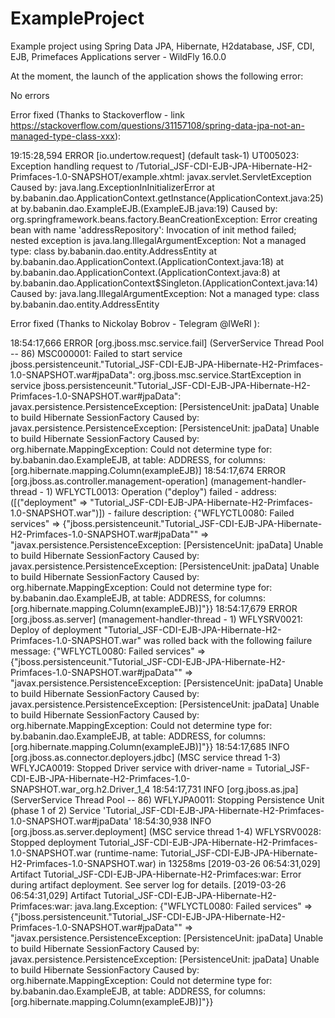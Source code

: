 # ExampleProject
Example project using Spring Data JPA, Hibernate, H2database, JSF, CDI, EJB, Primefaces
Applications server - WildFly 16.0.0

At the moment, the launch of the application shows the following error:

No errors

Error fixed (Thanks to Stackoverflow - link https://stackoverflow.com/questions/31157108/spring-data-jpa-not-an-managed-type-class-xxx):

19:15:28,594 ERROR [io.undertow.request] (default task-1) UT005023: Exception handling request to /Tutorial_JSF-CDI-EJB-JPA-Hibernate-H2-Primfaces-1.0-SNAPSHOT/example.xhtml: javax.servlet.ServletException
Caused by: java.lang.ExceptionInInitializerError
	at by.babanin.dao.ApplicationContext.getInstance(ApplicationContext.java:25)
	at by.babanin.dao.ExampleEJB.<init>(ExampleEJB.java:19)
Caused by: org.springframework.beans.factory.BeanCreationException: Error creating bean with name 'addressRepository': Invocation of init method failed; nested exception is java.lang.IllegalArgumentException: Not a managed type: class by.babanin.dao.entity.AddressEntity
	at by.babanin.dao.ApplicationContext.<init>(ApplicationContext.java:18)
	at by.babanin.dao.ApplicationContext.<init>(ApplicationContext.java:8)
	at by.babanin.dao.ApplicationContext$Singleton.<clinit>(ApplicationContext.java:14)
Caused by: java.lang.IllegalArgumentException: Not a managed type: class by.babanin.dao.entity.AddressEntity

Error fixed (Thanks to Nickolay Bobrov - Telegram @lWeRl ): 

18:54:17,666 ERROR [org.jboss.msc.service.fail] (ServerService Thread Pool -- 86) MSC000001: Failed to start service jboss.persistenceunit."Tutorial_JSF-CDI-EJB-JPA-Hibernate-H2-Primfaces-1.0-SNAPSHOT.war#jpaData": org.jboss.msc.service.StartException in service jboss.persistenceunit."Tutorial_JSF-CDI-EJB-JPA-Hibernate-H2-Primfaces-1.0-SNAPSHOT.war#jpaData": javax.persistence.PersistenceException: [PersistenceUnit: jpaData] Unable to build Hibernate SessionFactory
Caused by: javax.persistence.PersistenceException: [PersistenceUnit: jpaData] Unable to build Hibernate SessionFactory
Caused by: org.hibernate.MappingException: Could not determine type for: by.babanin.dao.ExampleEJB, at table: ADDRESS, for columns: [org.hibernate.mapping.Column(exampleEJB)]
18:54:17,674 ERROR [org.jboss.as.controller.management-operation] (management-handler-thread - 1) WFLYCTL0013: Operation ("deploy") failed - address: ([("deployment" => "Tutorial_JSF-CDI-EJB-JPA-Hibernate-H2-Primfaces-1.0-SNAPSHOT.war")]) - failure description: {"WFLYCTL0080: Failed services" => {"jboss.persistenceunit.\"Tutorial_JSF-CDI-EJB-JPA-Hibernate-H2-Primfaces-1.0-SNAPSHOT.war#jpaData\"" => "javax.persistence.PersistenceException: [PersistenceUnit: jpaData] Unable to build Hibernate SessionFactory
    Caused by: javax.persistence.PersistenceException: [PersistenceUnit: jpaData] Unable to build Hibernate SessionFactory
    Caused by: org.hibernate.MappingException: Could not determine type for: by.babanin.dao.ExampleEJB, at table: ADDRESS, for columns: [org.hibernate.mapping.Column(exampleEJB)]"}}
18:54:17,679 ERROR [org.jboss.as.server] (management-handler-thread - 1) WFLYSRV0021: Deploy of deployment "Tutorial_JSF-CDI-EJB-JPA-Hibernate-H2-Primfaces-1.0-SNAPSHOT.war" was rolled back with the following failure message: 
{"WFLYCTL0080: Failed services" => {"jboss.persistenceunit.\"Tutorial_JSF-CDI-EJB-JPA-Hibernate-H2-Primfaces-1.0-SNAPSHOT.war#jpaData\"" => "javax.persistence.PersistenceException: [PersistenceUnit: jpaData] Unable to build Hibernate SessionFactory
    Caused by: javax.persistence.PersistenceException: [PersistenceUnit: jpaData] Unable to build Hibernate SessionFactory
    Caused by: org.hibernate.MappingException: Could not determine type for: by.babanin.dao.ExampleEJB, at table: ADDRESS, for columns: [org.hibernate.mapping.Column(exampleEJB)]"}}
18:54:17,685 INFO  [org.jboss.as.connector.deployers.jdbc] (MSC service thread 1-3) WFLYJCA0019: Stopped Driver service with driver-name = Tutorial_JSF-CDI-EJB-JPA-Hibernate-H2-Primfaces-1.0-SNAPSHOT.war_org.h2.Driver_1_4
18:54:17,731 INFO  [org.jboss.as.jpa] (ServerService Thread Pool -- 86) WFLYJPA0011: Stopping Persistence Unit (phase 1 of 2) Service 'Tutorial_JSF-CDI-EJB-JPA-Hibernate-H2-Primfaces-1.0-SNAPSHOT.war#jpaData'
18:54:30,938 INFO  [org.jboss.as.server.deployment] (MSC service thread 1-4) WFLYSRV0028: Stopped deployment Tutorial_JSF-CDI-EJB-JPA-Hibernate-H2-Primfaces-1.0-SNAPSHOT.war (runtime-name: Tutorial_JSF-CDI-EJB-JPA-Hibernate-H2-Primfaces-1.0-SNAPSHOT.war) in 13258ms
[2019-03-26 06:54:31,029] Artifact Tutorial_JSF-CDI-EJB-JPA-Hibernate-H2-Primfaces:war: Error during artifact deployment. See server log for details.
[2019-03-26 06:54:31,029] Artifact Tutorial_JSF-CDI-EJB-JPA-Hibernate-H2-Primfaces:war: java.lang.Exception: {"WFLYCTL0080: Failed services" => {"jboss.persistenceunit.\"Tutorial_JSF-CDI-EJB-JPA-Hibernate-H2-Primfaces-1.0-SNAPSHOT.war#jpaData\"" => "javax.persistence.PersistenceException: [PersistenceUnit: jpaData] Unable to build Hibernate SessionFactory
    Caused by: javax.persistence.PersistenceException: [PersistenceUnit: jpaData] Unable to build Hibernate SessionFactory
    Caused by: org.hibernate.MappingException: Could not determine type for: by.babanin.dao.ExampleEJB, at table: ADDRESS, for columns: [org.hibernate.mapping.Column(exampleEJB)]"}}
